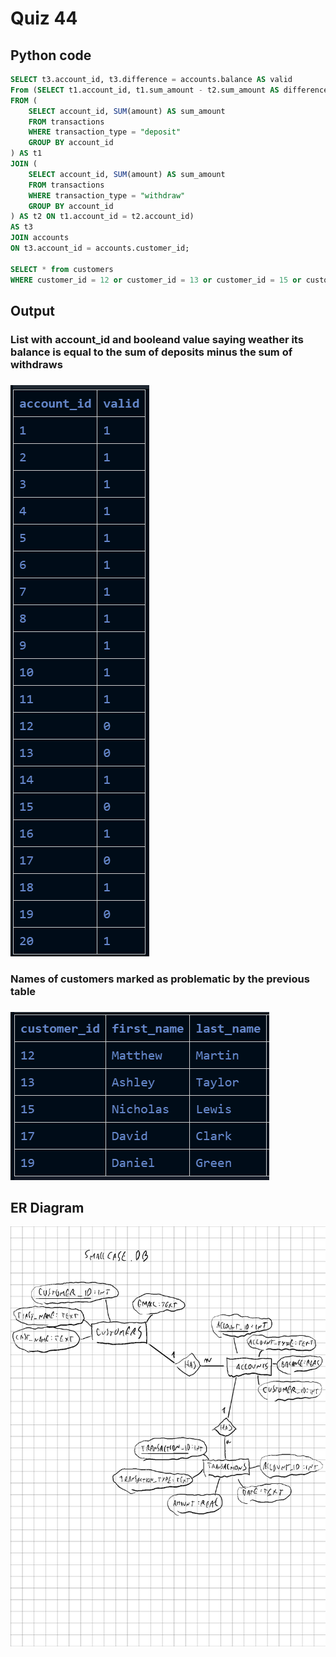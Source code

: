 # Quiz 44
## Python code
```sql
SELECT t3.account_id, t3.difference = accounts.balance AS valid
From (SELECT t1.account_id, t1.sum_amount - t2.sum_amount AS difference
FROM (
    SELECT account_id, SUM(amount) AS sum_amount
    FROM transactions
    WHERE transaction_type = "deposit"
    GROUP BY account_id
) AS t1
JOIN (
    SELECT account_id, SUM(amount) AS sum_amount
    FROM transactions
    WHERE transaction_type = "withdraw"
    GROUP BY account_id
) AS t2 ON t1.account_id = t2.account_id)
AS t3
JOIN accounts 
ON t3.account_id = accounts.customer_id;

SELECT * from customers
WHERE customer_id = 12 or customer_id = 13 or customer_id = 15 or customer_id = 17 or customer_id = 19;

```

## Output
### List with account_id and booleand value saying weather its balance is equal to the sum of deposits minus the sum of withdraws
###
![](/Assets/q44A.png)
### Names of customers marked as problematic by the previous table
###
![](/Assets/q44B.png)

## ER Diagram
![](/UML/smallcase.png)

